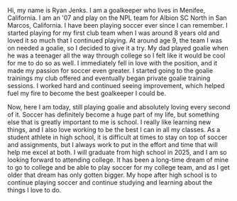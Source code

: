 Hi, my name is Ryan Jenks. I am a goalkeeper who lives in Menifee, California. I am an '07 and play on the NPL team for Albion SC North in San Marcos, California. I have been playing soccer ever since I can remember. I started playing for my first club team when I was around 8 years old and loved it so much that I continued playing. At around age 9, the team I was on needed a goalie, so I decided to give it a try. My dad played goalie when he was a teenager all the way through college so I felt like it would be cool for me to do so as well. I immediately fell in love with the position, and it made my passion for soccer even greater. I started going to the goalie trainings my club offered and eventually began private goalie training sessions. I worked hard and continued seeing improvement, which helped fuel my fire to become the best goalkeeper I could be.

Now, here I am today, still playing goalie and absolutely loving every second of it. Soccer has definitely become a huge part of my life, but something else that is greatly important to me is school. I really like learning new things, and I also love working to be the best I can in all my classes. As a student athlete in high school, it is difficult at times to stay on top of soccer and assignments, but I always work to put in the effort and time that will help me excel at both. I will graduate from high school in 2025, and I am so looking forward to attending college.  It has been a long-time dream of mine to go to college and be able to play soccer for my college team, and as I get older that dream has only gotten bigger. My hope after high school is to continue playing soccer and continue studying and learning about the things I love to do.
